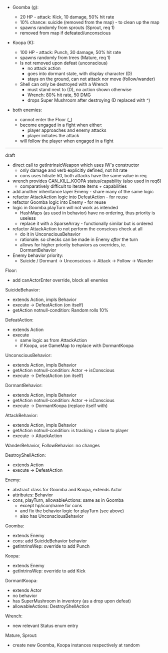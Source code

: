 - Goomba (g):
  - 20 HP - attack: Kick, 10 damage, 50% hit rate
  - 10% chance: suicide (removed from the map) - to clean up the map
  - spawns randomly from sprouts (Sprout, req 1)
  - removed from map if defeated/unconscious

- Koopa (K):
  - 100 HP - attack: Punch, 30 damage, 50% hit rate
  - spawns randomly from trees (Mature, req 1)
  - Is not removed upon defeat (unconscious)
    - no attack action
    - goes into dormant state, with display character (D)
    - stays on the ground, can not attack nor move (follow/wander)
  - Shell can only be destroyed with a Wrench
    - must stand next to (D), no action shown otherwise
    - Wrench: 80% hit rate, 50 DMG
    - drops Super Mushroom after destroying (D replaced with ^)

- both enemies:
  - cannot enter the Floor (_)
  - become engaged in a fight when either:
    - player approaches and enemy attacks
    - player initiates the attack
  - will follow the player when engaged in a fight

---

draft

- direct call to getIntrinsicWeapon which uses IW's constructor
  - only damage and verb explicitly defined, not hit rate
  - cons uses hitrate 50, both attacks have the same value in req
- wrench provides CAN_KILL_KOOPA status/capability (also used in req6)
  - comparatively difficult to iterate items + capabilities
- add another inheritance layer Emeny - share many of the same logic
- refactor AttackAction logic into DefeatAction - for reuse
- refactor Goomba logic into Enemy - for reuse
- logic in Goomba.playTurn will not work as intended
  - HashMaps (as used in behavior) have no ordering, thus priority is useless
  - replace it with a SparseArray - functionally similar but is ordered
- refactor AttackAction to not perform the conscious check at all
  - do it in UnconsciousBehavior
  - rationale: so checks can be made in Enemy *after* the turn
  - allows for higher priority behaviors as overrides, ie. DormantBehavior
- Enemy behavior priority:
  - Suicide / Dormant -> Unconscious -> Attack -> Follow -> Wander

Floor:
- add canActorEnter override, block all enemies

SuicideBehavior:
- extends Action, impls Behavior
- execute -> DefeatAction (on itself)
- getAction notnull-condition: Random rolls 10%

DefeatAction:
- extends Action
- execute
  - same logic as from AttackAction
  - if Koopa, use GameMap to replace with DormantKoopa

UnconsciousBehavior:
- extends Action, impls Behavior
- getAction notnull-condition: Actor -> isConscious
- execute -> DefeatAction (on itself)

DormantBehavior:
- extends Action, impls Behavior
- getAction notnull-condition: Actor -> isConscious
- execute -> DormantKoopa (replace itself with)

AttackBehavior:
- extends Action, impls Behavior
- getAction notnull-condition: is tracking + close to player
- execute -> AttackAction

WanderBehavior, FollowBehavior: no changes

DestroyShellAction:
- extends Action
- execute -> DefeatAction

Enemy:
- abstract class for Goomba and Koopa, extends Actor
- attributes: Behavior
- cons, playTurn, allowableActions: same as in Goomba
  - except hp/icon/name for cons
  - and fix the behavior logic for playTurn (see above)
  - also has UnconsciousBehavior

Goomba:
- extends Enemy
- cons: add SuicideBehavior behavior
- getIntrinsWep: override to add Punch

Koopa:
- extends Enemy
- getIntrinsWep: override to add Kick

DormantKoopa:
- extends Actor
- no behavior
- has SuperMushroom in inventory (as a drop upon defeat)
- allowableActions: DestroyShellAction

Wrench:
- new relevant Status enum entry

Mature, Sprout:
- create new Goomba, Koopa instances respectively at random
